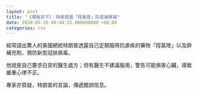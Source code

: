 ```yaml
---
layout: post
title: "《環看天下》：特朗普服「羥氯喹」防疫被質疑"
date: 2020-05-20 09:44:55.000000000 +08:00
categories: rss
---
```


經常語出驚人的美國總統特朗普透露自己定期服用抗虐疾的藥物「羥氯喹」以及鋅補充劑，預防新型冠狀病毒。

他說是自己要求白宮的醫生處方；但有醫生不建議服用，警告可能損害心臟，導致嚴重心律不正。

專家亦質疑，特朗普的言論，傳遞錯誤信息。
